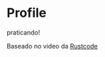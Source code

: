 # Profile
 praticando!


Baseado no video da [Rustcode](https://www.youtube.com/watch?v=DgX9cLNz2io)
